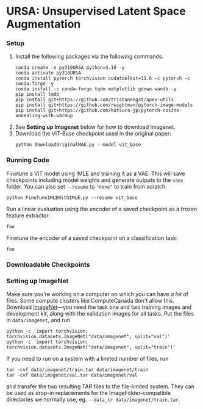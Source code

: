 # URSA: Unsupervised Latent Space Augmentation

### Setup
1. Install the following packages via the following commands.
    ```
    conda create -n py310URSA python=3.10 -y
    conda activate py310URSA
    conda install pytorch torchvision cudatoolkit=11.6 -c pytorch -c conda-forge -y
    conda install -c conda-forge tqdm matplotlib gdown wandb -y
    pip install lmdb
    pip install git+https://github.com/tristanengst/apex-utils
    pip install git+https://github.com/rwightman/pytorch-image-models
    pip install git+https://github.com/katsura-jp/pytorch-cosine-annealing-with-warmup
    ```
2. See **Setting up Imagenet** below for how to download Imagenet.
3. Download the ViT-Base checkpoint used in the original paper:
    ```
    python DownloadOriginalMAE.py --model vit_base
    ```

### Running Code
Finetune a ViT model using IMLE and training it as a VAE. This will save checkpoints including model weights and generate outputs to the `vaes` folder. You can also set `--resume` to `"none"` to train from scratch.
```
python FineTuneIMLEWithIMLE.py --resume vit_base
```
Run a linear evaluation using the encoder of a saved checkpoint as a frozen feature extractor:
```
foo
```
Finetune the encoder of a saved checkpoint on a classification task:
```
foo
```

### Downloadable Checkpoints

### Setting up ImageNet
Make sure you're working on a computer on which you can have _a lot_ of files. Some compute clusters like ComputeCanada don't allow this. Download [ImageNet](https://image-net.org/challenges/LSVRC/2012/2012-downloads.php)—you need the task one and two training images and development kit, along with the validation images for all tasks. Put the files in `data/imagenet`, and run
```
python -c 'import torchvision; torchvision.datasets.ImageNet("data/imagenet", split="val")'
python -c 'import torchvision; torchvision.datasets.ImageNet("data/imagenet", split="train")'
```
If you need to run on a system with a limited number of files, run
```
tar -cvf data/imagenet/train.tar data/imagenet/train
tar -cvf data/imagenet/val.tar data/imagenet/val
```
and transfer the two resulting TAR files to the file-limited system. They can be used as drop-in replacements for the ImageFolder-compatible directories we normally use, eg. `--data_tr data/imagenet/train.tar`.
